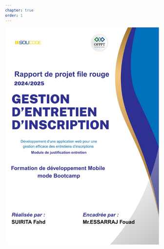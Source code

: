 ```yaml
---
chapter: true
order: 1
---
```


<img src="../assets/img/Page_de_gard.jpg" alt="Carte d’empathie" class="rapport-img">
